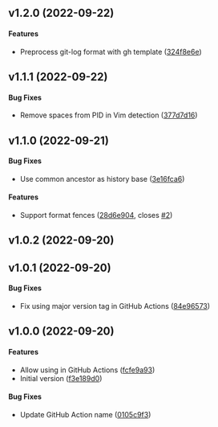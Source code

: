 <a name="v1.2.0"></a>
## v1.2.0 (2022-09-22)


#### Features

*   Preprocess git-log format with gh template ([324f8e6e](https://github.com/Frederick888/gh-ph/commit/324f8e6eb679f795e12d84c29c10df4e12a09394))



<a name="v1.1.1"></a>
## v1.1.1 (2022-09-22)


#### Bug Fixes

*   Remove spaces from PID in Vim detection ([377d7d16](https://github.com/Frederick888/gh-ph/commit/377d7d163ee3a238c9371355fc5103d6babb164a))



<a name="v1.1.0"></a>
## v1.1.0 (2022-09-21)


#### Bug Fixes

*   Use common ancestor as history base ([3e16fca6](https://github.com/Frederick888/gh-ph/commit/3e16fca61495c5da8fa25e652cc34bef7145c7e8))

#### Features

*   Support format fences ([28d6e904](https://github.com/Frederick888/gh-ph/commit/28d6e904c5a692c99599aa1405fb10f50e8796a7), closes [#2](https://github.com/Frederick888/gh-ph/issues/2))



<a name="v1.0.2"></a>
## v1.0.2 (2022-09-20)




<a name="v1.0.1"></a>
## v1.0.1 (2022-09-20)


#### Bug Fixes

*   Fix using major version tag in GitHub Actions ([84e96573](https://github.com/Frederick888/gh-ph/commit/84e96573dcf11309ea2db1ac3235b76ca922e0ff))



<a name="v1.0.0"></a>
## v1.0.0 (2022-09-20)


#### Features

*   Allow using in GitHub Actions ([fcfe9a93](https://github.com/Frederick888/gh-ph/commit/fcfe9a93e02057f5449be47917b5cdd44425d78c))
*   Initial version ([f3e189d0](https://github.com/Frederick888/gh-ph/commit/f3e189d01089d264bf3720240a966b131ba19f79))

#### Bug Fixes

*   Update GitHub Action name ([0105c9f3](https://github.com/Frederick888/gh-ph/commit/0105c9f3e8454dda6dbeeb032ba6e7aec437ec7f))




